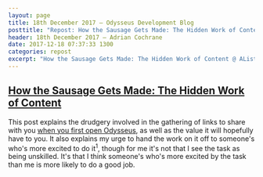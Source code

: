 ```yaml
---
layout: page
title: 18th December 2017 — Odysseus Development Blog
posttitle: "Repost: How the Sausage Gets Made: The Hidden Work of Content"
header: 18th December 2017 — Adrian Cochrane
date: 2017-12-18 07:37:33 1300
categories: repost
excerpt: "How the Sausage Gets Made: The Hidden Work of Content @ AListApart.com"
---
```


## [How the Sausage Gets Made: The Hidden Work of Content](https://alistapart.com/article/the-hidden-work-of-content)

This post explains the drudgery involved in the gathering of links to share with you [when you first open Odysseus](https://alcinnz.github.io/Odysseus-recommendatiosn/),
as well as the value it will hopefully have to you. It also explains my urge to hand the work on it off to someone's who's more excited to do
it<sup title="Like I did at a recent hackfest">1</sup>,
though for me it's not that I see the task as being unskilled. It's that I think someone's who's more excited by the task than me is more likely to do a good job.

